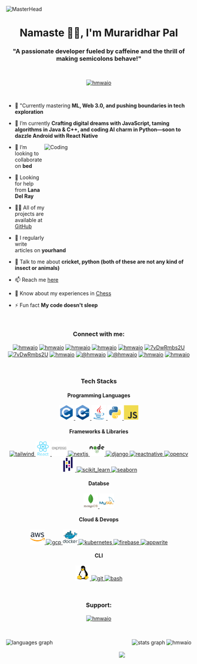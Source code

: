 ![MasterHead](https://i.postimg.cc/C52ztxWB/bg.jpg)
<h1 align="center">Namaste 🙏🏻, I'm Muraridhar Pal</h1>
<h3 align="center">"A passionate developer fueled by caffeine and the thrill of making semicolons behave!"</h3>

<br>
<p align="center"> <a href="https://github.com/ryo-ma/github-profile-trophy"><img src="https://github-profile-trophy.vercel.app/?username=hmwaio" alt="hmwaio" /></a> </p>
<br>

- 🔭 "Currently mastering **ML, Web 3.0, and pushing boundaries in tech exploration**

- 🌱 I’m currently **Crafting digital dreams with JavaScript, taming algorithms in Java & C++, and coding AI charm in Python—soon to dazzle Android with React Native**
<img align="right" alt="Coding" height="275" width="400" src=https://i.postimg.cc/q7FDS5fq/github.gif>

- 👯 I’m looking to collaborate on **bed**

- 🤝 Looking for help from **Lana Del Ray**

- 👨‍💻 All of my projects are available at [GitHub](https://www.github.com/hmwaio/)

- 📝 I regularly write articles on **yourhand**

- 💬 Talk to me about **cricket, python (both of these are not any kind of insect or animals)**

- 📫 Reach me [here](https://www.hmwaio.bio.link/)

- 📄 Know about my experiences in [Chess](https://www.chess.com/member/hmwaio)

- ⚡ Fun fact **My code doesn't sleep**

<br>
<h3 align="center">Connect with me:</h3>
<p align="center">
<a href="https://fb.com/hmwaio" target="blank"><img align="center" src="https://raw.githubusercontent.com/rahuldkjain/github-profile-readme-generator/master/src/images/icons/Social/facebook.svg" alt="hmwaio" height="30" width="40" /></a>
<a href="https://instagram.com/hmwaio" target="blank"><img align="center" src="https://raw.githubusercontent.com/rahuldkjain/github-profile-readme-generator/master/src/images/icons/Social/instagram.svg" alt="hmwaio" height="30" width="40" /></a>
<a href="https://twitter.com/hmwaio" target="blank"><img align="center" src="https://raw.githubusercontent.com/rahuldkjain/github-profile-readme-generator/master/src/images/icons/Social/twitter.svg" alt="hmwaio" height="30" width="40" /></a>
<a href="https://linkedin.com/in/hmwaio" target="blank"><img align="center" src="https://raw.githubusercontent.com/rahuldkjain/github-profile-readme-generator/master/src/images/icons/Social/linked-in-alt.svg" alt="hmwaio" height="30" width="40" /></a>
<a href="https://www.youtube.com/@hmwaio" target="blank"><img align="center" src="https://raw.githubusercontent.com/rahuldkjain/github-profile-readme-generator/master/src/images/icons/Social/youtube.svg" alt="hmwaio" height="30" width="40" /></a>
<a href="https://discord.gg/7vDwRmbs2U" target="blank"><img align="center" src="https://raw.githubusercontent.com/rahuldkjain/github-profile-readme-generator/master/src/images/icons/Social/discord.svg" alt="7vDwRmbs2U" height="30" width="40" /></a>
<a href="https://t.me/+OxOGmh62wqFhYjJl" target="blank"><img align="center" src="https://i.postimg.cc/gkQMhH1P/pngwing-com.png" alt="7vDwRmbs2U" height="30" width="40" /></a>
<a href="https://kaggle.com/hmwaio" target="blank"><img align="center" src="https://raw.githubusercontent.com/rahuldkjain/github-profile-readme-generator/master/src/images/icons/Social/kaggle.svg" alt="hmwaio" height="30" width="40" /></a>
<a href="https://hashnode.com/@hmwaio" target="blank"><img align="center" src="https://raw.githubusercontent.com/rahuldkjain/github-profile-readme-generator/master/src/images/icons/Social/hashnode.svg" alt="@hmwaio" height="30" width="40" /></a>
<a href="https://medium.com/@hmwaio" target="blank"><img align="center" src="https://raw.githubusercontent.com/rahuldkjain/github-profile-readme-generator/master/src/images/icons/Social/medium.svg" alt="@hmwaio" height="30" width="40" /></a>
<a href="https://www.leetcode.com/hmwaio" target="blank"><img align="center" src="https://raw.githubusercontent.com/rahuldkjain/github-profile-readme-generator/master/src/images/icons/Social/leet-code.svg" alt="hmwaio" height="30" width="40" /></a>
<a href="https://www.codechef.com/users/hmwaio" target="blank"><img align="center" src="https://cdn.jsdelivr.net/npm/simple-icons@3.1.0/icons/codechef.svg" alt="hmwaio" height="30" width="40" /></a>
</p>

<br>
<h3 align="center">Tech Stacks</h3>
  <h4 align="center">Programming Languages</h4>
  <p align="center"> 
  <a href="https://www.cprogramming.com/" target="_blank" rel="noreferrer"> <img src="https://raw.githubusercontent.com/devicons/devicon/master/icons/c/c-original.svg" alt="c" width="40" height="40"/> </a> 
  <a href="https://www.w3schools.com/cpp/" target="_blank" rel="noreferrer"> <img src="https://raw.githubusercontent.com/devicons/devicon/master/icons/cplusplus/cplusplus-original.svg" alt="cplusplus" width="40" height="40"/> </a> 
  <a href="https://www.java.com" target="_blank" rel="noreferrer"> <img src="https://raw.githubusercontent.com/devicons/devicon/master/icons/java/java-original.svg" alt="java" width="40" height="40"/> </a> 
  <a href="https://www.python.org" target="_blank" rel="noreferrer"> <img src="https://raw.githubusercontent.com/devicons/devicon/master/icons/python/python-original.svg" alt="python" width="40" height="40"/> </a> 
  <a href="https://developer.mozilla.org/en-US/docs/Web/JavaScript" target="_blank" rel="noreferrer"> <img src="https://raw.githubusercontent.com/devicons/devicon/master/icons/javascript/javascript-original.svg" alt="javascript" width="40" height="40"/> </a>
  </p>
  
  <h4 align="center">Frameworks & Libraries</h4>
  <p align="center">
  <a href="https://tailwindcss.com/" target="_blank" rel="noreferrer"> <img src="https://www.vectorlogo.zone/logos/tailwindcss/tailwindcss-icon.svg" alt="tailwind" width="40" height="40"/> </a> 
  <a href="https://reactjs.org/" target="_blank" rel="noreferrer"> <img src="https://raw.githubusercontent.com/devicons/devicon/master/icons/react/react-original-wordmark.svg" alt="react" width="40" height="40"/> </a> 
  <a href="https://expressjs.com" target="_blank" rel="noreferrer"> <img src="https://raw.githubusercontent.com/devicons/devicon/master/icons/express/express-original-wordmark.svg" alt="express" width="40" height="40"/> </a> 
  <a href="https://nextjs.org/" target="_blank" rel="noreferrer"> <img src="https://cdn.worldvectorlogo.com/logos/nextjs-2.svg" alt="nextjs" width="40" height="40"/> </a> 
  <a href="https://nodejs.org" target="_blank" rel="noreferrer"> <img src="https://raw.githubusercontent.com/devicons/devicon/master/icons/nodejs/nodejs-original-wordmark.svg" alt="nodejs" width="40" height="40"/> </a> 
  <a href="https://www.djangoproject.com/" target="_blank" rel="noreferrer"> <img src="https://cdn.worldvectorlogo.com/logos/django.svg" alt="django" width="40" height="40"/> </a> 
  <a href="https://reactnative.dev/" target="_blank" rel="noreferrer"> <img src="https://reactnative.dev/img/header_logo.svg" alt="reactnative" width="40" height="40"/> </a> 
  <a href="https://opencv.org/" target="_blank" rel="noreferrer"> <img src="https://www.vectorlogo.zone/logos/opencv/opencv-icon.svg" alt="opencv" width="40" height="40"/> </a> 
  <a href="https://pandas.pydata.org/" target="_blank" rel="noreferrer"> <img src="https://raw.githubusercontent.com/devicons/devicon/2ae2a900d2f041da66e950e4d48052658d850630/icons/pandas/pandas-original.svg" alt="pandas" width="40" height="40"/> </a> 
  <a href="https://scikit-learn.org/" target="_blank" rel="noreferrer"> <img src="https://upload.wikimedia.org/wikipedia/commons/0/05/Scikit_learn_logo_small.svg" alt="scikit_learn" width="40" height="40"/> </a> 
  <a href="https://seaborn.pydata.org/" target="_blank" rel="noreferrer"> <img src="https://seaborn.pydata.org/_images/logo-mark-lightbg.svg" alt="seaborn" width="40" height="40"/> </a> 
  </p>

  <h4 align="center">Databse</h4>
  <p align="center">
  <a href="https://www.mongodb.com/" target="_blank" rel="noreferrer"> <img src="https://raw.githubusercontent.com/devicons/devicon/master/icons/mongodb/mongodb-original-wordmark.svg" alt="mongodb" width="40" height="40"/> </a> 
  <a href="https://www.mysql.com/" target="_blank" rel="noreferrer"> <img src="https://raw.githubusercontent.com/devicons/devicon/master/icons/mysql/mysql-original-wordmark.svg" alt="mysql" width="40" height="40"/> </a> 
  </p>

  <h4 align="center">Cloud & Devops</h4>
  <p align="center">
  <a href="https://aws.amazon.com" target="_blank" rel="noreferrer"> <img src="https://raw.githubusercontent.com/devicons/devicon/master/icons/amazonwebservices/amazonwebservices-original-wordmark.svg" alt="aws" width="40" height="40"/> </a> 
  <a href="https://cloud.google.com" target="_blank" rel="noreferrer"> <img src="https://www.vectorlogo.zone/logos/google_cloud/google_cloud-icon.svg" alt="gcp" width="40" height="40"/> </a> 
  <a href="https://www.docker.com/" target="_blank" rel="noreferrer"> <img src="https://raw.githubusercontent.com/devicons/devicon/master/icons/docker/docker-original-wordmark.svg" alt="docker" width="40" height="40"/> </a> 
  <a href="https://kubernetes.io" target="_blank" rel="noreferrer"> <img src="https://www.vectorlogo.zone/logos/kubernetes/kubernetes-icon.svg" alt="kubernetes" width="40" height="40"/> </a>
  <a href="https://firebase.google.com/" target="_blank" rel="noreferrer"> <img src="https://www.vectorlogo.zone/logos/firebase/firebase-icon.svg" alt="firebase" width="40" height="40"/> </a>
  <a href="https://appwrite.io" target="_blank" rel="noreferrer"> <img src="https://www.vectorlogo.zone/logos/appwriteio/appwriteio-icon.svg" alt="appwrite" width="40" height="40"/> </a> 
  </p>
  
  <h4 align="center">CLI</h4>
  <p align="center">
  <a href="https://www.linux.org/" target="_blank" rel="noreferrer"> <img src="https://raw.githubusercontent.com/devicons/devicon/master/icons/linux/linux-original.svg" alt="linux" width="40" height="40"/> </a> 
  <a href="https://git-scm.com/" target="_blank" rel="noreferrer"> <img src="https://www.vectorlogo.zone/logos/git-scm/git-scm-icon.svg" alt="git" width="40" height="40"/> </a> 
  <a href="https://www.gnu.org/software/bash/" target="_blank" rel="noreferrer"> <img src="https://www.vectorlogo.zone/logos/gnu_bash/gnu_bash-icon.svg" alt="bash" width="40" height="40"/> </a> 
  </p>

<br>
<h3 align="center">Support:</h3>
<p align="center">
  <a href="https://www.buymeacoffee.com/hmwaio"> <img align="center" src="https://cdn.buymeacoffee.com/buttons/v2/default-yellow.png" height="50" width="210" alt="hmwaio"/></a>
</p>

<br>
<br>

<div align="center">
  
  <img align="left" src="https://github-readme-stats.vercel.app/api/top-langs?username=hmwaio&locale=en&hide_title=true&layout=pie&card_width=375&langs_count=5&theme=flag-india&hide_border=false&order=2" height="355" alt="languages graph"  />
  
  <div align="right">
  <img src="https://github-readme-stats.vercel.app/api?username=hmwaio&hide_title=false&hide_rank=false&show_icons=true&include_all_commits=true&count_private=true&disable_animations=false&theme=gruvbox-light&locale=en&hide_border=false&order=1" height="150" alt="stats    graph"  />
  <img width="370" height="205" src="https://github-readme-streak-stats.herokuapp.com/?user=hmwaio&" alt="hmwaio"/>
  </div>
  
</div>

<br>
<div align="center">
  <img src="https://profile-counter.glitch.me/hmwaio/count.svg?" />
</div>
